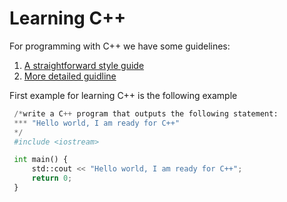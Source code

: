 # Learning C++

For programming with C++ we have some guidelines:
1. [A straightforward style guide](https://github.com/Microsoft/AirSim/blob/master/docs/coding_guidelines.md) 
2. [More detailed guidline](https://google.github.io/styleguide/cppguide.html)

First example for learning C++ is the following example
```python
 /*write a C++ program that outputs the following statement:
 *** "Hello world, I am ready for C++"
 */
 #include <iostream>

 int main() {
     std::cout << "Hello world, I am ready for C++";
     return 0;
 }
```

<!--stackedit_data:
eyJoaXN0b3J5IjpbMTY2NjM4OTA4LC0xMjgwMzAyMTkxXX0=
-->